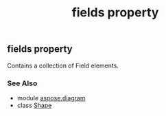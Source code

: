 ﻿---
title: fields property
second_title: Aspose.Diagram for Python via .NET API References
description: 
type: docs
weight: 490
url: /python-net/aspose.diagram/shape/fields/
is_root: false
---

## fields property


Contains a collection of Field elements.

### See Also
* module [aspose.diagram](../../)
* class [Shape](/diagram/python-net/aspose.diagram/shape)
